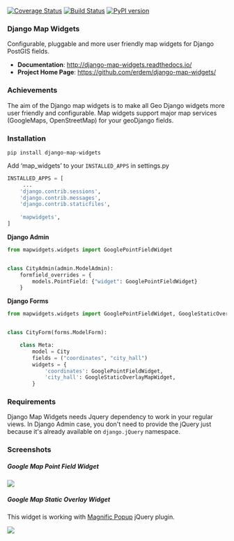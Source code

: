[![Coverage Status](https://coveralls.io/repos/github/erdem/django-map-widgets/badge.svg?branch=master)](https://coveralls.io/github/erdem/django-map-widgets?branch=master)
[![Build Status](https://travis-ci.org/erdem/django-map-widgets.png)](https://travis-ci.org/erdem/django-map-widgets)
[![PyPI version](https://badge.fury.io/py/django-map-widgets.svg)](https://badge.fury.io/py/django-map-widgets)

### Django Map Widgets
Configurable, pluggable and more user friendly map widgets for Django PostGIS fields.

* **Documentation**: <a href="http://django-map-widgets.readthedocs.io/" target="_blank">http://django-map-widgets.readthedocs.io/</a>
* **Project Home Page**: <a href="https://github.com/erdem/django-map-widgets">https://github.com/erdem/django-map-widgets/</a>

### Achievements
The aim of the Django map widgets is to make all Geo Django widgets more user friendly and configurable. Map widgets support major map services (GoogleMaps, OpenStreetMap) for your geoDjango fields.

### Installation

    pip install django-map-widgets

    
Add ‘map_widgets’ to your `INSTALLED_APPS` in settings.py

```python
INSTALLED_APPS = [
     ...
    'django.contrib.sessions',
    'django.contrib.messages',
    'django.contrib.staticfiles',
    
    'mapwidgets',
]
```

**Django Admin**

```python
from mapwidgets.widgets import GooglePointFieldWidget


class CityAdmin(admin.ModelAdmin):
    formfield_overrides = {
        models.PointField: {"widget": GooglePointFieldWidget}
    }
```

**Django Forms**

```python
from mapwidgets.widgets import GooglePointFieldWidget, GoogleStaticOverlayMapWidget


class CityForm(forms.ModelForm):

    class Meta:
        model = City
        fields = ("coordinates", "city_hall")
        widgets = {
            'coordinates': GooglePointFieldWidget,
            'city_hall': GoogleStaticOverlayMapWidget,
        }
```

### Requirements

Django Map Widgets needs Jquery dependency to work in your regular views. In Django Admin case, you don't need to provide the jQuery just because it's already available on ``django.jQuery`` namespace.

### Screenshots

##### Google Map Point Field Widget

![](https://cloud.githubusercontent.com/assets/1518272/26807500/ad0af4ea-4a4e-11e7-87d6-632f39e438f7.gif)

##### Google Map Static Overlay Widget
This widget is working with <a href="http://dimsemenov.com/plugins/magnific-popup/" target="_blank">Magnific Popup</a> jQuery plugin. 

![](https://cloud.githubusercontent.com/assets/1518272/18732296/18f1813e-805a-11e6-8801-f1f48ed02a9c.png)

